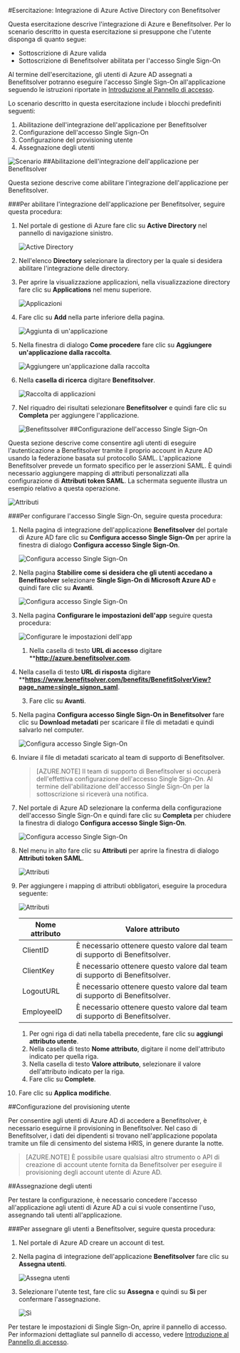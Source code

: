 <properties 
    pageTitle="Esercitazione: Integrazione di Azure Active Directory con Benefitsolver | Microsoft Azure"
    description="Informazioni su come usare Benefitsolver con Azure Active Directory per abilitare l'accesso Single Sign-On, il provisioning automatizzato e altro ancora." 
    services="active-directory" 
    authors="jeevansd"  
    documentationCenter="na" 
    manager="stevenpo"/>
<tags 
    ms.service="active-directory" 
    ms.devlang="na" 
    ms.topic="article" 
    ms.tgt_pltfrm="na" 
    ms.workload="identity" 
    ms.date="02/02/2016" 
    ms.author="jeedes" />

#Esercitazione: Integrazione di Azure Active Directory con Benefitsolver

Questa esercitazione descrive l'integrazione di Azure e Benefitsolver. Per lo scenario descritto in questa esercitazione si presuppone che l'utente disponga di quanto segue:

-   Sottoscrizione di Azure valida
-   Sottoscrizione di Benefitsolver abilitata per l'accesso Single Sign-On

Al termine dell'esercitazione, gli utenti di Azure AD assegnati a Benefitsolver potranno eseguire l'accesso Single Sign-On all'applicazione seguendo le istruzioni riportate in [Introduzione al Pannello di accesso](active-directory-saas-access-panel-introduction.md).

Lo scenario descritto in questa esercitazione include i blocchi predefiniti seguenti:

1.  Abilitazione dell'integrazione dell'applicazione per Benefitsolver
2.  Configurazione dell'accesso Single Sign-On
3.  Configurazione del provisioning utente
4.  Assegnazione degli utenti

![Scenario](./media/active-directory-saas-benefitsolver-tutorial/IC804820.png "Scenario")
##Abilitazione dell'integrazione dell'applicazione per Benefitsolver

Questa sezione descrive come abilitare l'integrazione dell'applicazione per Benefitsolver.

###Per abilitare l'integrazione dell'applicazione per Benefitsolver, seguire questa procedura:

1.  Nel portale di gestione di Azure fare clic su **Active Directory** nel pannello di navigazione sinistro.

    ![Active Directory](./media/active-directory-saas-benefitsolver-tutorial/IC700993.png "Active Directory")

2.  Nell'elenco **Directory** selezionare la directory per la quale si desidera abilitare l'integrazione delle directory.

3.  Per aprire la visualizzazione applicazioni, nella visualizzazione directory fare clic su **Applications** nel menu superiore.

    ![Applicazioni](./media/active-directory-saas-benefitsolver-tutorial/IC700994.png "Applicazioni")

4.  Fare clic su **Add** nella parte inferiore della pagina.

    ![Aggiunta di un'applicazione](./media/active-directory-saas-benefitsolver-tutorial/IC749321.png "Aggiunta di un'applicazione")

5.  Nella finestra di dialogo **Come procedere** fare clic su **Aggiungere un'applicazione dalla raccolta**.

    ![Aggiungere un'applicazione dalla raccolta](./media/active-directory-saas-benefitsolver-tutorial/IC749322.png "Aggiungere un'applicazione dalla raccolta")

6.  Nella **casella di ricerca** digitare **Benefitsolver**.

    ![Raccolta di applicazioni](./media/active-directory-saas-benefitsolver-tutorial/IC804821.png "Raccolta di applicazioni")

7.  Nel riquadro dei risultati selezionare **Benefitsolver** e quindi fare clic su **Completa** per aggiungere l'applicazione.

    ![Benefitssolver](./media/active-directory-saas-benefitsolver-tutorial/IC804822.png "Benefitssolver")
##Configurazione dell'accesso Single Sign-On

Questa sezione descrive come consentire agli utenti di eseguire l'autenticazione a Benefitsolver tramite il proprio account in Azure AD usando la federazione basata sul protocollo SAML. L'applicazione Benefitsolver prevede un formato specifico per le asserzioni SAML. È quindi necessario aggiungere mapping di attributi personalizzati alla configurazione di **Attributi token SAML**. La schermata seguente illustra un esempio relativo a questa operazione.

![Attributi](./media/active-directory-saas-benefitsolver-tutorial/IC804823.png "Attributi")

###Per configurare l'accesso Single Sign-On, seguire questa procedura:

1.  Nella pagina di integrazione dell'applicazione **Benefitsolver** del portale di Azure AD fare clic su **Configura accesso Single Sign-On** per aprire la finestra di dialogo **Configura accesso Single Sign-On**.

    ![Configura accesso Single Sign-On](./media/active-directory-saas-benefitsolver-tutorial/IC804824.png "Configura accesso Single Sign-On")

2.  Nella pagina **Stabilire come si desidera che gli utenti accedano a Benefitsolver** selezionare **Single Sign-On di Microsoft Azure AD** e quindi fare clic su **Avanti**.

    ![Configura accesso Single Sign-On](./media/active-directory-saas-benefitsolver-tutorial/IC804825.png "Configura accesso Single Sign-On")

3.  Nella pagina **Configurare le impostazioni dell'app** seguire questa procedura:

    ![Configurare le impostazioni dell'app](./media/active-directory-saas-benefitsolver-tutorial/IC804826.png "Configurare le impostazioni dell'app")

    1.  Nella casella di testo **URL di accesso** digitare ****http://azure.benefitsolver.com**.
2.  Nella casella di testo **URL di risposta** digitare ****https://www.benefitsolver.com/benefits/BenefitSolverView?page_name=single_signon_saml**.

    3.  Fare clic su **Avanti**.

4.  Nella pagina **Configura accesso Single Sign-On in Benefitsolver** fare clic su **Download metadati** per scaricare il file di metadati e quindi salvarlo nel computer.

    ![Configura accesso Single Sign-On](./media/active-directory-saas-benefitsolver-tutorial/IC804827.png "Configura accesso Single Sign-On")

5.  Inviare il file di metadati scaricato al team di supporto di Benefitsolver.

    >[AZURE.NOTE] Il team di supporto di Benefitsolver si occuperà dell'effettiva configurazione dell'accesso Single Sign-On. Al termine dell'abilitazione dell'accesso Single Sign-On per la sottoscrizione si riceverà una notifica.

6.  Nel portale di Azure AD selezionare la conferma della configurazione dell'accesso Single Sign-On e quindi fare clic su **Completa** per chiudere la finestra di dialogo **Configura accesso Single Sign-On**.

    ![Configura accesso Single Sign-On](./media/active-directory-saas-benefitsolver-tutorial/IC804828.png "Configura accesso Single Sign-On")

7.  Nel menu in alto fare clic su **Attributi** per aprire la finestra di dialogo **Attributi token SAML**.

    ![Attributi](./media/active-directory-saas-benefitsolver-tutorial/IC795920.png "Attributi")

8.  Per aggiungere i mapping di attributi obbligatori, eseguire la procedura seguente:

    ![Attributi](./media/active-directory-saas-benefitsolver-tutorial/IC804823.png "Attributi")

	|Nome attributo|Valore attributo|
    |---|---|
    |ClientID|È necessario ottenere questo valore dal team di supporto di Benefitsolver.|
    |ClientKey|È necessario ottenere questo valore dal team di supporto di Benefitsolver.|
    |LogoutURL|È necessario ottenere questo valore dal team di supporto di Benefitsolver.|
    |EmployeeID|È necessario ottenere questo valore dal team di supporto di Benefitsolver.|

    1.  Per ogni riga di dati nella tabella precedente, fare clic su **aggiungi attributo utente**.
    2.  Nella casella di testo **Nome attributo**, digitare il nome dell'attributo indicato per quella riga.
    3.  Nella casella di testo **Valore attributo**, selezionare il valore dell'attributo indicato per la riga.
    4.  Fare clic su **Complete**.

9.  Fare clic su **Applica modifiche**.

##Configurazione del provisioning utente

Per consentire agli utenti di Azure AD di accedere a Benefitsolver, è necessario eseguirne il provisioning in Benefitsolver. Nel caso di Benefitsolver, i dati dei dipendenti si trovano nell'applicazione popolata tramite un file di censimento del sistema HRIS, in genere durante la notte.

>[AZURE.NOTE] È possibile usare qualsiasi altro strumento o API di creazione di account utente fornita da Benefitsolver per eseguire il provisioning degli account utente di Azure AD.

##Assegnazione degli utenti

Per testare la configurazione, è necessario concedere l'accesso all'applicazione agli utenti di Azure AD a cui si vuole consentirne l'uso, assegnando tali utenti all'applicazione.

###Per assegnare gli utenti a Benefitsolver, seguire questa procedura:

1.  Nel portale di Azure AD creare un account di test.

2.  Nella pagina di integrazione dell'applicazione **Benefitsolver** fare clic su **Assegna utenti**.

    ![Assegna utenti](./media/active-directory-saas-benefitsolver-tutorial/IC804829.png "Assegna utenti")

3.  Selezionare l'utente test, fare clic su **Assegna** e quindi su **Sì** per confermare l'assegnazione.

    ![Sì](./media/active-directory-saas-benefitsolver-tutorial/IC767830.png "Sì")

Per testare le impostazioni di Single Sign-On, aprire il pannello di accesso. Per informazioni dettagliate sul pannello di accesso, vedere [Introduzione al Pannello di accesso](active-directory-saas-access-panel-introduction.md).

<!---HONumber=AcomDC_0204_2016-->